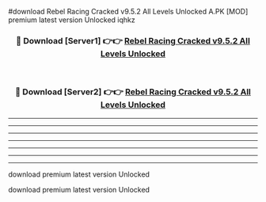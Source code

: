 #download Rebel Racing Cracked v9.5.2 All Levels Unlocked A.PK [MOD] premium latest version Unlocked iqhkz 



<div align="center">
<h3>🔴 Download [Server1] 👉👉 <a href="https://download1apk.web.app/">Rebel Racing Cracked v9.5.2 All Levels Unlocked</a></h3><br>

<h3>🔴 Download [Server2] 👉👉 <a href="https://download1apk.web.app/">Rebel Racing Cracked v9.5.2 All Levels Unlocked</a></h3>
</div>





----------------------------------------------------------

----------------------------------------------------------

----------------------------------------------------------

----------------------------------------------------------

----------------------------------------------------------

----------------------------------------------------------

----------------------------------------------------------

download premium latest version Unlocked

download premium latest version Unlocked
